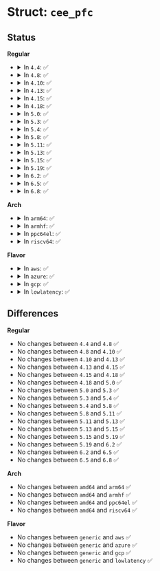 # Struct: <code>cee_pfc</code>

## Status
<b>Regular</b>
<ul>
<li>
<details>
<summary>In <code>4.4</code>: ✅</summary>

```c
struct cee_pfc {
    __u8 willing;
    __u8 error;
    __u8 pfc_en;
    __u8 tcs_supported;
};
```
</details>
</li>
<li>
<details>
<summary>In <code>4.8</code>: ✅</summary>

```c
struct cee_pfc {
    __u8 willing;
    __u8 error;
    __u8 pfc_en;
    __u8 tcs_supported;
};
```
</details>
</li>
<li>
<details>
<summary>In <code>4.10</code>: ✅</summary>

```c
struct cee_pfc {
    __u8 willing;
    __u8 error;
    __u8 pfc_en;
    __u8 tcs_supported;
};
```
</details>
</li>
<li>
<details>
<summary>In <code>4.13</code>: ✅</summary>

```c
struct cee_pfc {
    __u8 willing;
    __u8 error;
    __u8 pfc_en;
    __u8 tcs_supported;
};
```
</details>
</li>
<li>
<details>
<summary>In <code>4.15</code>: ✅</summary>

```c
struct cee_pfc {
    __u8 willing;
    __u8 error;
    __u8 pfc_en;
    __u8 tcs_supported;
};
```
</details>
</li>
<li>
<details>
<summary>In <code>4.18</code>: ✅</summary>

```c
struct cee_pfc {
    __u8 willing;
    __u8 error;
    __u8 pfc_en;
    __u8 tcs_supported;
};
```
</details>
</li>
<li>
<details>
<summary>In <code>5.0</code>: ✅</summary>

```c
struct cee_pfc {
    __u8 willing;
    __u8 error;
    __u8 pfc_en;
    __u8 tcs_supported;
};
```
</details>
</li>
<li>
<details>
<summary>In <code>5.3</code>: ✅</summary>

```c
struct cee_pfc {
    __u8 willing;
    __u8 error;
    __u8 pfc_en;
    __u8 tcs_supported;
};
```
</details>
</li>
<li>
<details>
<summary>In <code>5.4</code>: ✅</summary>

```c
struct cee_pfc {
    __u8 willing;
    __u8 error;
    __u8 pfc_en;
    __u8 tcs_supported;
};
```
</details>
</li>
<li>
<details>
<summary>In <code>5.8</code>: ✅</summary>

```c
struct cee_pfc {
    __u8 willing;
    __u8 error;
    __u8 pfc_en;
    __u8 tcs_supported;
};
```
</details>
</li>
<li>
<details>
<summary>In <code>5.11</code>: ✅</summary>

```c
struct cee_pfc {
    __u8 willing;
    __u8 error;
    __u8 pfc_en;
    __u8 tcs_supported;
};
```
</details>
</li>
<li>
<details>
<summary>In <code>5.13</code>: ✅</summary>

```c
struct cee_pfc {
    __u8 willing;
    __u8 error;
    __u8 pfc_en;
    __u8 tcs_supported;
};
```
</details>
</li>
<li>
<details>
<summary>In <code>5.15</code>: ✅</summary>

```c
struct cee_pfc {
    __u8 willing;
    __u8 error;
    __u8 pfc_en;
    __u8 tcs_supported;
};
```
</details>
</li>
<li>
<details>
<summary>In <code>5.19</code>: ✅</summary>

```c
struct cee_pfc {
    __u8 willing;
    __u8 error;
    __u8 pfc_en;
    __u8 tcs_supported;
};
```
</details>
</li>
<li>
<details>
<summary>In <code>6.2</code>: ✅</summary>

```c
struct cee_pfc {
    __u8 willing;
    __u8 error;
    __u8 pfc_en;
    __u8 tcs_supported;
};
```
</details>
</li>
<li>
<details>
<summary>In <code>6.5</code>: ✅</summary>

```c
struct cee_pfc {
    __u8 willing;
    __u8 error;
    __u8 pfc_en;
    __u8 tcs_supported;
};
```
</details>
</li>
<li>
<details>
<summary>In <code>6.8</code>: ✅</summary>

```c
struct cee_pfc {
    __u8 willing;
    __u8 error;
    __u8 pfc_en;
    __u8 tcs_supported;
};
```
</details>
</li>
</ul>
<b>Arch</b>
<ul>
<li>
<details>
<summary>In <code>arm64</code>: ✅</summary>

```c
struct cee_pfc {
    __u8 willing;
    __u8 error;
    __u8 pfc_en;
    __u8 tcs_supported;
};
```
</details>
</li>
<li>
<details>
<summary>In <code>armhf</code>: ✅</summary>

```c
struct cee_pfc {
    __u8 willing;
    __u8 error;
    __u8 pfc_en;
    __u8 tcs_supported;
};
```
</details>
</li>
<li>
<details>
<summary>In <code>ppc64el</code>: ✅</summary>

```c
struct cee_pfc {
    __u8 willing;
    __u8 error;
    __u8 pfc_en;
    __u8 tcs_supported;
};
```
</details>
</li>
<li>
<details>
<summary>In <code>riscv64</code>: ✅</summary>

```c
struct cee_pfc {
    __u8 willing;
    __u8 error;
    __u8 pfc_en;
    __u8 tcs_supported;
};
```
</details>
</li>
</ul>
<b>Flavor</b>
<ul>
<li>
<details>
<summary>In <code>aws</code>: ✅</summary>

```c
struct cee_pfc {
    __u8 willing;
    __u8 error;
    __u8 pfc_en;
    __u8 tcs_supported;
};
```
</details>
</li>
<li>
<details>
<summary>In <code>azure</code>: ✅</summary>

```c
struct cee_pfc {
    __u8 willing;
    __u8 error;
    __u8 pfc_en;
    __u8 tcs_supported;
};
```
</details>
</li>
<li>
<details>
<summary>In <code>gcp</code>: ✅</summary>

```c
struct cee_pfc {
    __u8 willing;
    __u8 error;
    __u8 pfc_en;
    __u8 tcs_supported;
};
```
</details>
</li>
<li>
<details>
<summary>In <code>lowlatency</code>: ✅</summary>

```c
struct cee_pfc {
    __u8 willing;
    __u8 error;
    __u8 pfc_en;
    __u8 tcs_supported;
};
```
</details>
</li>
</ul>

## Differences
<b>Regular</b>
<ul>
<li>
No changes between <code>4.4</code> and <code>4.8</code> ✅
</li>
<li>
No changes between <code>4.8</code> and <code>4.10</code> ✅
</li>
<li>
No changes between <code>4.10</code> and <code>4.13</code> ✅
</li>
<li>
No changes between <code>4.13</code> and <code>4.15</code> ✅
</li>
<li>
No changes between <code>4.15</code> and <code>4.18</code> ✅
</li>
<li>
No changes between <code>4.18</code> and <code>5.0</code> ✅
</li>
<li>
No changes between <code>5.0</code> and <code>5.3</code> ✅
</li>
<li>
No changes between <code>5.3</code> and <code>5.4</code> ✅
</li>
<li>
No changes between <code>5.4</code> and <code>5.8</code> ✅
</li>
<li>
No changes between <code>5.8</code> and <code>5.11</code> ✅
</li>
<li>
No changes between <code>5.11</code> and <code>5.13</code> ✅
</li>
<li>
No changes between <code>5.13</code> and <code>5.15</code> ✅
</li>
<li>
No changes between <code>5.15</code> and <code>5.19</code> ✅
</li>
<li>
No changes between <code>5.19</code> and <code>6.2</code> ✅
</li>
<li>
No changes between <code>6.2</code> and <code>6.5</code> ✅
</li>
<li>
No changes between <code>6.5</code> and <code>6.8</code> ✅
</li>
</ul>
<b>Arch</b>
<ul>
<li>
No changes between <code>amd64</code> and <code>arm64</code> ✅
</li>
<li>
No changes between <code>amd64</code> and <code>armhf</code> ✅
</li>
<li>
No changes between <code>amd64</code> and <code>ppc64el</code> ✅
</li>
<li>
No changes between <code>amd64</code> and <code>riscv64</code> ✅
</li>
</ul>
<b>Flavor</b>
<ul>
<li>
No changes between <code>generic</code> and <code>aws</code> ✅
</li>
<li>
No changes between <code>generic</code> and <code>azure</code> ✅
</li>
<li>
No changes between <code>generic</code> and <code>gcp</code> ✅
</li>
<li>
No changes between <code>generic</code> and <code>lowlatency</code> ✅
</li>
</ul>

